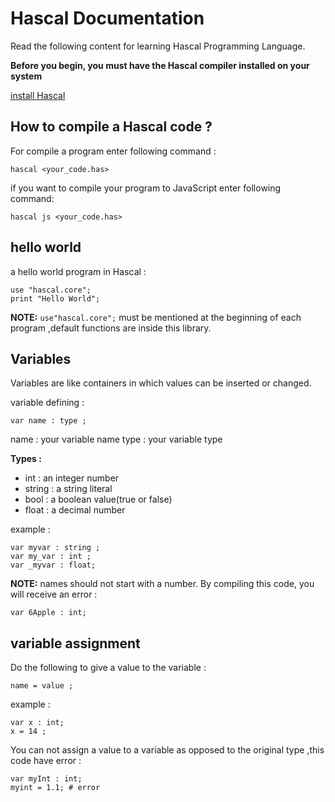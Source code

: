 # Hascal Documentation
Read the following content for learning Hascal Programming Language.

**Before you begin, you must have the Hascal compiler installed on your system**

[install Hascal](#)


## How to compile a Hascal code ?
For compile a program enter following command :
```
hascal <your_code.has>
```
if you want to compile your program to JavaScript enter following command:
```
hascal js <your_code.has>
```
## hello world
a hello world program in Hascal :
```
use "hascal.core";
print "Hello World";
```
**NOTE:** `use"hascal.core";` must be mentioned at the beginning of each program ,default functions are inside this library.

## Variables
Variables are like containers in which values can be inserted or changed.

variable defining :
```
var name : type ;
```
name : your variable name
type : your variable type

**Types :**
- int : an integer number
- string : a string literal
- bool : a boolean value(true or false)
- float : a decimal number

example :
```
var myvar : string ;
var my_var : int ;
var _myvar : float;

```

**NOTE:** names should not start with a number.
By compiling this code, you will receive an error :
```
var 6Apple : int;
```

## variable assignment
Do the following to give a value to the variable :
```
name = value ;
```

example :
```
var x : int;
x = 14 ;
```

You can not assign a value  to a variable as opposed to the original type ,this code have error :
```
var myInt : int;
myint = 1.1; # error
```

